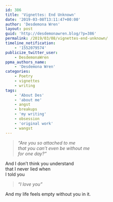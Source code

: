 ```yaml
---
id: 386
title: 'Vignettes: End Unknown'
date: '2019-03-08T13:11:47+00:00'
author: 'Desdemona Wren'
layout: post
guid: 'http://desdemonawren.blog/?p=386'
permalink: /2019/03/08/vignettes-end-unknown/
timeline_notification:
    - '1552079574'
publicize_twitter_user:
    - DesdemonaWren
ppma_authors_name:
    - 'Desdemona Wren'
categories:
    - Poetry
    - vignettes
    - writing
tags:
    - 'About Des'
    - 'about me'
    - angst
    - breakups
    - 'my writing'
    - obsession
    - 'original work'
    - wangst
---
```


> *“Are you so attached to me  
> that you can’t even be without me  
> for one day?”*

And I don’t think you understand  
that I never lied when  
I told you

> *“I love you”*

And my life feels empty without you in it.